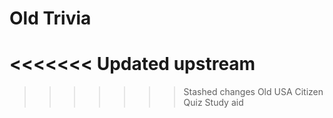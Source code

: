 # Old Trivia
<<<<<<< Updated upstream
=======

>>>>>>> Stashed changes
Old USA Citizen Quiz Study aid
